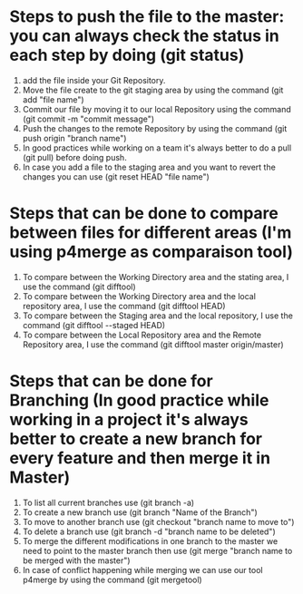 # Steps to push the file to the master: you can always check the status in each step by doing (git status)
1) add the file inside your Git Repository. 
2) Move the file create to the git staging area by using the command (git add "file name")
3) Commit our file by moving it to our local Repository using the command (git commit -m "commit message")
4) Push the changes to the remote Repository by using the command (git push origin "branch name")
5) In good practices while working on a team it's always better to do a pull (git pull) before doing push.
6) In case you add a file to the staging area and you want to revert the changes you can use (git reset HEAD "file name")

# Steps that can be done to compare between files for different areas (I'm using p4merge as comparaison tool)
1) To compare between the Working Directory area and the stating area, I use the command (git difftool)
2) To compare between the Working Directory area and the local repository area, I use the command (git difftool HEAD) 
3) To compare between the Staging area and the local repository, I use the command (git difftool --staged HEAD)
4) To compare between the Local Repository area and the Remote Repository area, I use the command (git difftool master origin/master)

# Steps that can be done for Branching (In good practice while working in a project it's always better to create a new branch for every feature and then merge it in Master)
1) To list all current branches use (git branch -a)
2) To create a new branch use (git branch "Name of the Branch")
3) To move to another branch use (git checkout "branch name to move to")
4) To delete a branch use (git branch -d "branch name to be deleted")
5) To merge the different modifications in one branch to the master we need to point to the master branch then use (git merge "branch name to be merged with the master")
6) In case of conflict happening while merging we can use our tool p4merge by using the command (git mergetool)